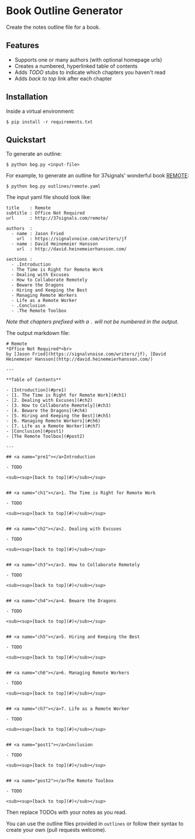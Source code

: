 # Book Outline Generator

Create the notes outline file for a book.

## Features

- Supports one or many authors (with optional homepage urls)
- Creates a numbered, hyperlinked table of contents
- Adds *TODO* stubs to indicate which chapters you haven't read
- Adds *back to top* link after each chapter

## Installation

Inside a virtual environment:

```
$ pip install -r requirements.txt
```

## Quickstart

To generate an outline:

```
$ python bog.py <input-file>
```

For example, to generate an outline for 37signals' wonderful book [REMOTE](http://37signals.com/remote/):

```
$ python bog.py outlines/remote.yaml
```

The input yaml file should look like:

```
title    : Remote
subtitle : Office Not Required
url      : http://37signals.com/remote/

authors  : 
  - name : Jason Fried
    url  : https://signalvnoise.com/writers/jf
  - name : David Heinemeier Hansson
    url  : http://david.heinemeierhansson.com/

sections :
  - .Introduction
  - The Time is Right for Remote Work
  - Dealing with Excuses
  - How to Collaborate Remotely
  - Beware the Dragons
  - Hiring and Keeping the Best
  - Managing Remote Workers
  - Life as a Remote Worker
  - .Conclusion
  - .The Remote Toolbox
```

*Note that chapters prefixed with a `.` will not be numbered in the output.*

The output markdown file:

```
# Remote
*Office Not Required*<br>
by [Jason Fried](https://signalvnoise.com/writers/jf), [David Heinemeier Hansson](http://david.heinemeierhansson.com/)

---

**Table of Contents**

- [Introduction](#pre1)
- [1. The Time is Right for Remote Work](#ch1)
- [2. Dealing with Excuses](#ch2)
- [3. How to Collaborate Remotely](#ch3)
- [4. Beware the Dragons](#ch4)
- [5. Hiring and Keeping the Best](#ch5)
- [6. Managing Remote Workers](#ch6)
- [7. Life as a Remote Worker](#ch7)
- [Conclusion](#post1)
- [The Remote Toolbox](#post2)

---

## <a name="pre1"></a>Introduction

- TODO

<sub><sup>[back to top](#)</sub></sup>


## <a name="ch1"></a>1. The Time is Right for Remote Work

- TODO

<sub><sup>[back to top](#)</sub></sup>


## <a name="ch2"></a>2. Dealing with Excuses

- TODO

<sub><sup>[back to top](#)</sub></sup>


## <a name="ch3"></a>3. How to Collaborate Remotely

- TODO

<sub><sup>[back to top](#)</sub></sup>


## <a name="ch4"></a>4. Beware the Dragons

- TODO

<sub><sup>[back to top](#)</sub></sup>


## <a name="ch5"></a>5. Hiring and Keeping the Best

- TODO

<sub><sup>[back to top](#)</sub></sup>


## <a name="ch6"></a>6. Managing Remote Workers

- TODO

<sub><sup>[back to top](#)</sub></sup>


## <a name="ch7"></a>7. Life as a Remote Worker

- TODO

<sub><sup>[back to top](#)</sub></sup>


## <a name="post1"></a>Conclusion

- TODO

<sub><sup>[back to top](#)</sub></sup>


## <a name="post2"></a>The Remote Toolbox

- TODO

<sub><sup>[back to top](#)</sub></sup>
```

Then replace TODOs with your notes as you read.

You can use the outline files provided in `outlines` or follow their syntax to create your own (pull requests welcome).
